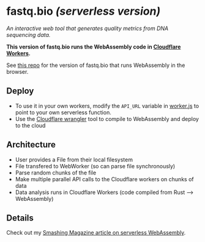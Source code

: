 # fastq.bio *(serverless version)*
*An interactive web tool that generates quality metrics from DNA sequencing data.*

**This version of fastq.bio runs the WebAssembly code in [Cloudflare Workers](https://www.cloudflare.com/products/cloudflare-workers/).**

See [this repo](https://github.com/robertaboukhalil/fastq.bio) for the version of fastq.bio that runs WebAssembly in the browser.

## Deploy

- To use it in your own workers, modify the `API_URL` variable in [worker.js](https://github.com/robertaboukhalil/fastq.bio-serverless/blob/master/app/worker.js#L1) to point to your own serverless function.
- Use the [Cloudflare wrangler](https://github.com/cloudflare/wrangler) tool to compile to WebAssembly and deploy to the cloud

## Architecture

- User provides a File from their local filesystem
- File transfered to WebWorker (so can parse file synchronously)
- Parse random chunks of the file
- Make multiple parallel API calls to the Cloudflare workers on chunks of data
- Data analysis runs in Cloudflare Workers (code compiled from Rust --> WebAssembly)

## Details
Check out my [Smashing Magazine article on serverless WebAssembly](https://www.smashingmagazine.com/2019/08/beyond-browser-serverless-webassembly/).
